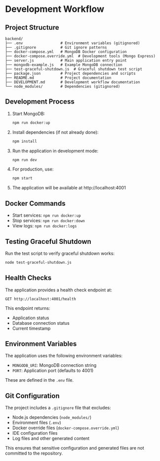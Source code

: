# Development Workflow

## Project Structure

```
backend/
├── .env                 # Environment variables (gitignored)
├── .gitignore           # Git ignore patterns
├── docker-compose.yml   # MongoDB Docker configuration
├── docker-compose.override.yml  # Development tools (Mongo Express)
├── server.js            # Main application entry point
├── mongodb-example.js   # Example MongoDB connection
├── test-graceful-shutdown.js  # Graceful shutdown test script
├── package.json         # Project dependencies and scripts
├── README.md            # Project documentation
├── DEVELOPMENT.md       # Development workflow documentation
└── node_modules/        # Dependencies (gitignored)
```

## Development Process

1. Start MongoDB:
   ```bash
   npm run docker:up
   ```

2. Install dependencies (if not already done):
   ```bash
   npm install
   ```

3. Run the application in development mode:
   ```bash
   npm run dev
   ```

4. For production, use:
   ```bash
   npm start
   ```

5. The application will be available at http://localhost:4001

## Docker Commands

- Start services: `npm run docker:up`
- Stop services: `npm run docker:down`
- View logs: `npm run docker:logs`

## Testing Graceful Shutdown

Run the test script to verify graceful shutdown works:
```bash
node test-graceful-shutdown.js
```

## Health Checks

The application provides a health check endpoint at:
```
GET http://localhost:4001/health
```

This endpoint returns:
- Application status
- Database connection status
- Current timestamp

## Environment Variables

The application uses the following environment variables:
- `MONGODB_URI`: MongoDB connection string
- `PORT`: Application port (defaults to 4001)

These are defined in the `.env` file.

## Git Configuration

The project includes a `.gitignore` file that excludes:
- Node.js dependencies (`node_modules/`)
- Environment files (`.env`)
- Docker override files (`docker-compose.override.yml`)
- IDE configuration files
- Log files and other generated content

This ensures that sensitive configuration and generated files are not committed to the repository.